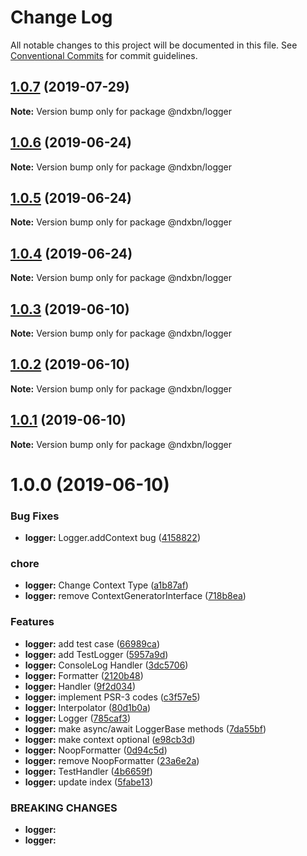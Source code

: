 # Change Log

All notable changes to this project will be documented in this file.
See [Conventional Commits](https://conventionalcommits.org) for commit guidelines.

## [1.0.7](http://github.com/ndxbn/ndxbn/packages/logger/compare/@ndxbn/logger@1.0.6...@ndxbn/logger@1.0.7) (2019-07-29)

**Note:** Version bump only for package @ndxbn/logger





## [1.0.6](http://github.com/ndxbn/ndxbn/packages/logger/compare/@ndxbn/logger@1.0.5...@ndxbn/logger@1.0.6) (2019-06-24)

**Note:** Version bump only for package @ndxbn/logger





## [1.0.5](http://github.com/ndxbn/ndxbn/packages/logger/compare/@ndxbn/logger@1.0.4...@ndxbn/logger@1.0.5) (2019-06-24)

**Note:** Version bump only for package @ndxbn/logger





## [1.0.4](http://github.com/ndxbn/ndxbn/packages/logger/compare/@ndxbn/logger@1.0.3...@ndxbn/logger@1.0.4) (2019-06-24)

**Note:** Version bump only for package @ndxbn/logger





## [1.0.3](http://github.com/ndxbn/ndxbn/packages/logger/compare/@ndxbn/logger@1.0.2...@ndxbn/logger@1.0.3) (2019-06-10)

**Note:** Version bump only for package @ndxbn/logger





## [1.0.2](http://github.com/ndxbn/ndxbn/packages/logger/compare/@ndxbn/logger@1.0.1...@ndxbn/logger@1.0.2) (2019-06-10)

**Note:** Version bump only for package @ndxbn/logger

## [1.0.1](http://github.com/ndxbn/ndxbn/packages/logger/compare/@ndxbn/logger@1.0.0...@ndxbn/logger@1.0.1) (2019-06-10)

**Note:** Version bump only for package @ndxbn/logger

# 1.0.0 (2019-06-10)

### Bug Fixes

- **logger:** Logger.addContext bug ([4158822](http://github.com/ndxbn/ndxbn/packages/logger/commit/4158822))

### chore

- **logger:** Change Context Type ([a1b87af](http://github.com/ndxbn/ndxbn/packages/logger/commit/a1b87af))
- **logger:** remove ContextGeneratorInterface ([718b8ea](http://github.com/ndxbn/ndxbn/packages/logger/commit/718b8ea))

### Features

- **logger:** add test case ([66989ca](http://github.com/ndxbn/ndxbn/packages/logger/commit/66989ca))
- **logger:** add TestLogger ([5957a9d](http://github.com/ndxbn/ndxbn/packages/logger/commit/5957a9d))
- **logger:** ConsoleLog Handler ([3dc5706](http://github.com/ndxbn/ndxbn/packages/logger/commit/3dc5706))
- **logger:** Formatter ([2120b48](http://github.com/ndxbn/ndxbn/packages/logger/commit/2120b48))
- **logger:** Handler ([9f2d034](http://github.com/ndxbn/ndxbn/packages/logger/commit/9f2d034))
- **logger:** implement PSR-3 codes ([c3f57e5](http://github.com/ndxbn/ndxbn/packages/logger/commit/c3f57e5))
- **logger:** Interpolator ([80d1b0a](http://github.com/ndxbn/ndxbn/packages/logger/commit/80d1b0a))
- **logger:** Logger ([785caf3](http://github.com/ndxbn/ndxbn/packages/logger/commit/785caf3))
- **logger:** make async/await LoggerBase methods ([7da55bf](http://github.com/ndxbn/ndxbn/packages/logger/commit/7da55bf))
- **logger:** make context optional ([e98cb3d](http://github.com/ndxbn/ndxbn/packages/logger/commit/e98cb3d))
- **logger:** NoopFormatter ([0d94c5d](http://github.com/ndxbn/ndxbn/packages/logger/commit/0d94c5d))
- **logger:** remove NoopFormatter ([23a6e2a](http://github.com/ndxbn/ndxbn/packages/logger/commit/23a6e2a))
- **logger:** TestHandler ([4b6659f](http://github.com/ndxbn/ndxbn/packages/logger/commit/4b6659f))
- **logger:** update index ([5fabe13](http://github.com/ndxbn/ndxbn/packages/logger/commit/5fabe13))

### BREAKING CHANGES

- **logger:**
- **logger:**
